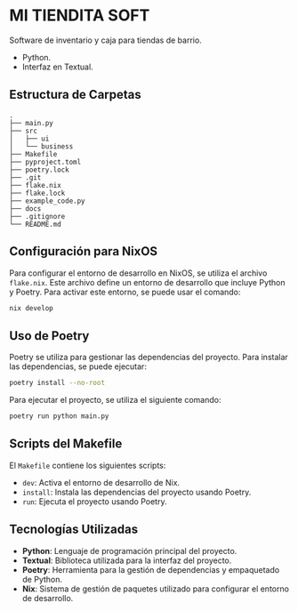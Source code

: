# MI TIENDITA SOFT

Software de inventario y caja para tiendas de barrio.

- Python.
- Interfaz en Textual.

## Estructura de Carpetas

```
.
├── main.py
├── src
│   ├── ui
│   └── business
├── Makefile
├── pyproject.toml
├── poetry.lock
├── .git
├── flake.nix
├── flake.lock
├── example_code.py
├── docs
├── .gitignore
└── README.md
```

## Configuración para NixOS

Para configurar el entorno de desarrollo en NixOS, se utiliza el archivo `flake.nix`. Este archivo define un entorno de desarrollo que incluye Python y Poetry. Para activar este entorno, se puede usar el comando:

```bash
nix develop
```

## Uso de Poetry

Poetry se utiliza para gestionar las dependencias del proyecto. Para instalar las dependencias, se puede ejecutar:

```bash
poetry install --no-root
```

Para ejecutar el proyecto, se utiliza el siguiente comando:

```bash
poetry run python main.py
```

## Scripts del Makefile

El `Makefile` contiene los siguientes scripts:

- `dev`: Activa el entorno de desarrollo de Nix.
- `install`: Instala las dependencias del proyecto usando Poetry.
- `run`: Ejecuta el proyecto usando Poetry.

## Tecnologías Utilizadas

- **Python**: Lenguaje de programación principal del proyecto.
- **Textual**: Biblioteca utilizada para la interfaz del proyecto.
- **Poetry**: Herramienta para la gestión de dependencias y empaquetado de Python.
- **Nix**: Sistema de gestión de paquetes utilizado para configurar el entorno de desarrollo. 
